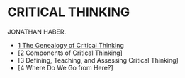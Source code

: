 # CRITICAL THINKING

JONATHAN HABER.

- [1 The Genealogy of Critical Thinking](chpater1.md)
- [2 Components of Critical Thinking]
- [3 Defining, Teaching, and Assessing Critical Thinking]
- [4 Where Do We Go from Here?]